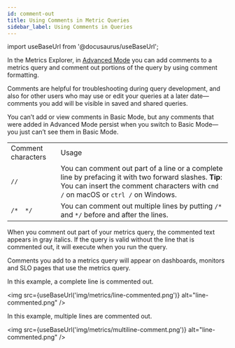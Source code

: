 ```yaml
---
id: comment-out
title: Using Comments in Metric Queries
sidebar_label: Using Comments in Queries
---
```


import useBaseUrl from '@docusaurus/useBaseUrl';

In the Metrics Explorer, in [Advanced Mode](https://help.sumologic.com/Metrics/Metric-Queries-and-Alerts/02Metrics_Explorer#Switch_between_Basic_and_Advanced_Mode) you can add comments to a metrics query and comment out portions of the query by using comment formatting.

Comments are helpful for troubleshooting during query development, and also for other users who may use or edit your queries at a later date—comments you add will be visible in saved and shared queries.

You can’t add or view comments in Basic Mode, but any comments that were added in Advanced Mode persist when you switch to Basic Mode—you just can’t see them in Basic Mode.

<table>
  <tr>
   <td>Comment characters
   </td>
   <td>Usage
   </td>
  </tr>
  <tr>
   <td><code>//</code>
   </td>
   <td>You can comment out part of a line or a complete line by prefacing it with two forward slashes. <strong>Tip</strong>: You can insert the comment characters with <code>cmd /</code> on macOS or <code>ctrl /</code> on Windows.
   </td>
  </tr>
  <tr>
   <td><code>/*  */</code>
   </td>
   <td>You can comment out multiple lines by putting <code>/*</code> and
   <code>*/</code> before and after the lines.
   </td>
  </tr>
</table>


When you comment out part of your metrics query, the commented text appears in gray italics. If the query is valid without the line that is commented out, it will execute when you run the query.

Comments you add to a metrics query will appear on dashboards, monitors and SLO pages that use the metrics query.

In this example, a complete line is commented out.

<img src={useBaseUrl('img/metrics/line-commented.png')} alt="line-commented.png" />

In this example, multiple lines are commented out.

<img src={useBaseUrl('img/metrics/multiline-comment.png')} alt="line-commented.png" />
